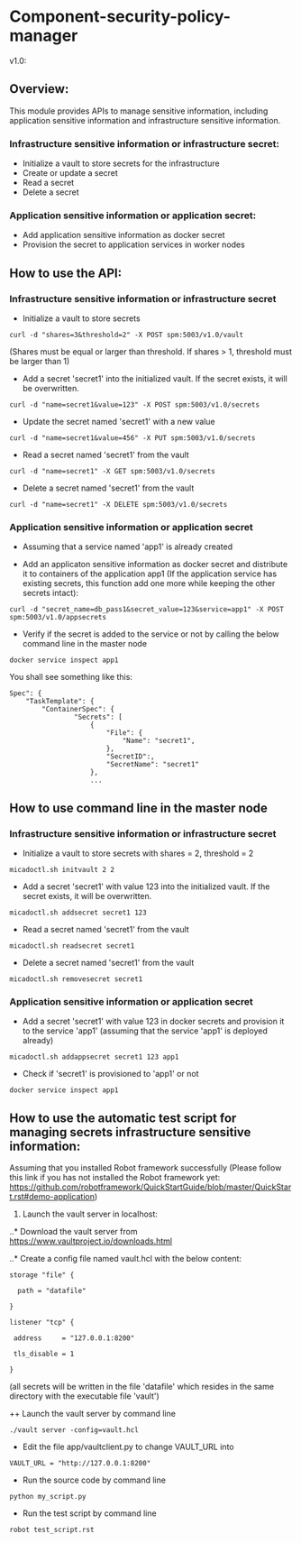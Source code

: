 # Component-security-policy-manager
v1.0:

## Overview: 

This module provides APIs to manage sensitive information, including application sensitive information and infrastructure sensitive information.

### Infrastructure sensitive information or infrastructure secret:

+ Initialize a vault to store secrets for the infrastructure
+ Create or update a secret
+ Read a secret
+ Delete a secret

### Application sensitive information or application secret:

+ Add application sensitive information as docker secret
+ Provision the secret to application services in worker nodes

## How to use the API:

### Infrastructure sensitive information or infrastructure secret

+ Initialize a vault to store secrets

```curl -d "shares=3&threshold=2" -X POST spm:5003/v1.0/vault```

(Shares must be equal or larger than threshold. If shares > 1, threshold must be larger than 1)

+ Add a secret 'secret1' into the initialized vault. If the secret exists, it will be overwritten.

```curl -d "name=secret1&value=123" -X POST spm:5003/v1.0/secrets```

+ Update the secret named 'secret1' with a new value

```curl -d "name=secret1&value=456" -X PUT spm:5003/v1.0/secrets```

+ Read a secret named 'secret1' from the vault

```curl -d "name=secret1" -X GET spm:5003/v1.0/secrets```

+ Delete a secret named 'secret1' from the vault

```curl -d "name=secret1" -X DELETE spm:5003/v1.0/secrets```

### Application sensitive information or application secret

+ Assuming that a service named 'app1' is already created

+ Add an applicaton sensitive information as docker secret and distribute it to containers of the application app1 (If the application service has existing secrets, this function add one more while keeping the other secrets intact):

```curl -d "secret_name=db_pass1&secret_value=123&service=app1" -X POST spm:5003/v1.0/appsecrets```

+ Verify if the secret is added to the service or not by calling the below command line in the master node

```docker service inspect app1```

You shall see something like this:
	
	Spec": {
		"TaskTemplate": { 
            "ContainerSpec": {
                    "Secrets": [
                        {
                            "File": {
                                "Name": "secret1",
                            },
                            "SecretID":,
                            "SecretName": "secret1"
                        },
                        ...


## How to use command line in the master node

### Infrastructure sensitive information or infrastructure secret
+ Initialize a vault to store secrets with shares = 2, threshold = 2

```micadoctl.sh initvault 2 2```

+ Add a secret 'secret1' with value 123 into the initialized vault. If the secret exists, it will be overwritten.

```micadoctl.sh addsecret secret1 123```

+ Read a secret named 'secret1' from the vault

```micadoctl.sh readsecret secret1```

+ Delete a secret named 'secret1' from the vault

```micadoctl.sh removesecret secret1```

### Application sensitive information or application secret

+ Add a secret 'secret1' with value 123 in docker secrets and provision it to the service 'app1' (assuming that the service 'app1' is deployed already)

```micadoctl.sh addappsecret secret1 123 app1```

+ Check if 'secret1' is provisioned to 'app1' or not

```docker service inspect app1```

## How to use the automatic test script for managing secrets infrastructure sensitive information:

Assuming that you installed Robot framework successfully (Please follow this link if you has not installed the Robot framework yet: https://github.com/robotframework/QuickStartGuide/blob/master/QuickStart.rst#demo-application)

1. Launch the vault server in localhost:

..* Download the vault server from https://www.vaultproject.io/downloads.html

..* Create a config file named vault.hcl with the below content:

```
storage "file" {

  path = "datafile"

}

listener "tcp" {

 address     = "127.0.0.1:8200"

 tls_disable = 1

}
```

(all secrets will be written in the file 'datafile' which resides in the same directory with the executable file 'vault')

++ Launch the vault server by command line

```./vault server -config=vault.hcl```

+ Edit the file app/vaultclient.py to change VAULT_URL into

```VAULT_URL = "http://127.0.0.1:8200"```

+ Run the source code by command line

```python my_script.py```

+ Run the test script by command line

```robot test_script.rst```
